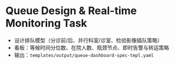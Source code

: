 # Queue Design & Real-time Monitoring Task

- 设计排队模型（分诊前/后、并行科室/诊室、检验影像插队策略）
- 看板：等候时间分位数、在院人数、瓶颈节点、即时告警与转运策略
- 输出：`templates/output/queue-dashboard-spec-tmpl.yaml`
